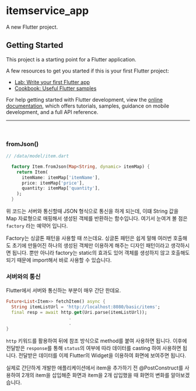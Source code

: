 # itemservice_app

A new Flutter project.

## Getting Started

This project is a starting point for a Flutter application.

A few resources to get you started if this is your first Flutter project:

- [Lab: Write your first Flutter app](https://docs.flutter.dev/get-started/codelab)
- [Cookbook: Useful Flutter samples](https://docs.flutter.dev/cookbook)

For help getting started with Flutter development, view the
[online documentation](https://docs.flutter.dev/), which offers tutorials,
samples, guidance on mobile development, and a full API reference.


---

<br>


### fromJson()

```dart
// /data/model/item.dart

  factory Item.fromJson(Map<String, dynamic> itemMap) {
    return Item(
      itemName: itemMap['itemName'],
      price: itemMap['price'],
      quantity: itemMap['quantity'],
    );
  }
```
위 코드는 서버와 통신할때 JSON 형식으로 통신을 하게 되는데, 이떄 String 값을 Map 자료형으로 매핑해서 생성된 객체를 반환하는 함수입니다. 여기서 눈여겨 볼 점은 `factory` 라는 예약어 입니다.

Factory는 싱글톤 패턴을 사용할 때 쓰는데요. 싱글톤 패턴은 쉽게 말해 여러번 호출해도 초기에 만들어진 하나의 생성된 객체만 이용하게 해주는 디자인 패턴이라고 생각하시면 됩니다. 뿐만 아니라 factory는 static의 효과도 있어 객체를 생성하지 않고 호출해도 되기 때문에 import해서 바로 사용할 수 있습니다.

### 서버와의 통신

Flutter에서 서버와 통신하는 부분이 매우 간단 한데요.
```dart
Future<List<Item>> fetchItem() async {
  String itemListUrl = 'http://localhost:8080/basic/items';
  final resp = await http.get(Uri.parse(itemListUrl));
                        .
                        .
}
```

`http` 키워드를 활용하여 뒤에 참조 방식으로 method를 붙여 사용하면 됩니다. 이후에 전달받은 `response`를 통해 `status`의 여부에 따라 데이터를 casting 하여 사용하면 됩니다.
전달받은 데이터를 이제 Flutter의 Widget을 이용하여 화면에 보여주면 됩니다.

실제로 간단하게 개발한 애플리케이션에서 item을 추가하기 전 @PostConstruct를 사용하여 2개의 item을 삽입해준 화면과 item을 2개 삽입했을 때 화면의 변화를 알아보겠습니다.

